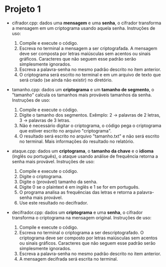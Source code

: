 # Projeto 1

- cifrador.cpp: dados uma **mensagem** e uma **senha**, o cifrador transforma a mensagem em um criptograma usando aquela senha.
Instruções de uso:
  1. Compile e execute o código.
  2. Escreva no terminal a mensagem a ser criptografada. A mensagem deve ser composta por letras maiúsculas sem acentos ou sinais gráficos. Caracteres que não seguem esse padrão serão simplesmente ignorados.
  3. Escreva a palavra-senha no mesmo padrão descrito no item anterior.
  4. O criptograma será escrito no terminal e em um arquivo de texto que será criado (se ainda não existir) no diretório.

- tamanho.cpp: dados um **criptograma** e um **tamanho de segmento**, o "tamanho" calcula os tamanhos mais prováveis tamanhos da senha.
Instruções de uso:
  1. Compile e execute o código.
  2. Digite o tamanho dos segmentos. Exêmplo: 2 -> palavras de 2 letras, 3 -> palavras de 3 letras.
  3. Não é necessário digitar o criptograma, o código pega o criptograma que estiver escrito no arquivo "criptograma".
  4. O resultado será escrito no arquivo "tamanho.txt" e não será escrito no terminal. Mais informações do resultado no relatório.

- ataque.cpp: dados um **criptograma**, o **tamanho da chave** e o **idioma** (inglês ou português), o ataque usando análise de frequência retorna a senha mais provável.
Instruções de uso:
  1. Compile e execute o código.
  2. Digite o criptograma.
  3. Digite o (provável) tamanho da senha.
  4. Digite 0 se o plaintext é em inglês e 1 se for em português.
  5. O programa analisa as frequências das letras e retorna a palavra-senha mais provável.
  6. Use este resultado no decifrador.

- decifrador.cpp: dados um **criptograma** e uma **senha**, o cifrador transforma o criptograma na mensagem original.
Instruções de uso:
  1. Compile e execute o código.
  2. Escreva no terminal o criptograma a ser descriptografado. O criptograma deve ser composto por letras maiúsculas sem acentos ou sinais gráficos. Caracteres que não seguem esse padrão serão simplesmente ignorados.
  3. Escreva a palavra-senha no mesmo padrão descrito no item anterior.
  4. A mensagem decifrada será escrita no terminal.
